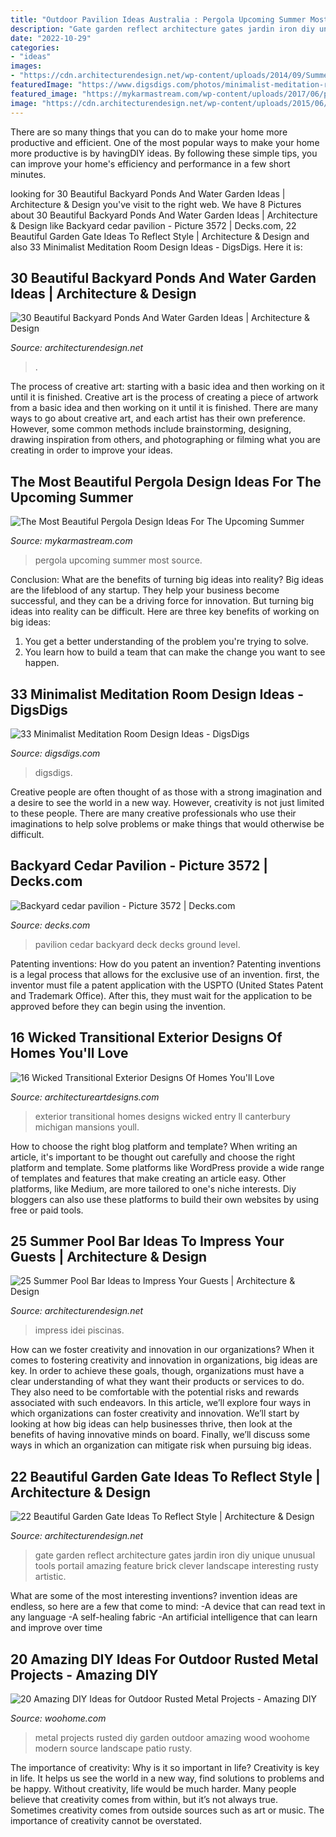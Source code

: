 ```yaml
---
title: "Outdoor Pavilion Ideas Australia : Pergola Upcoming Summer Most Source"
description: "Gate garden reflect architecture gates jardin iron diy unique unusual tools portail amazing feature brick clever landscape interesting rusty artistic"
date: "2022-10-29"
categories:
- "ideas"
images:
- "https://cdn.architecturendesign.net/wp-content/uploads/2014/09/Summer-Pool-Bar-Ideas-11.jpg"
featuredImage: "https://www.digsdigs.com/photos/minimalist-meditation-room-design-ideas-20.jpg"
featured_image: "https://mykarmastream.com/wp-content/uploads/2017/06/pergola-9.jpg"
image: "https://cdn.architecturendesign.net/wp-content/uploads/2015/06/AD-Backyard-Ponds-Water-Gardens-25.jpg"
---
```



There are so many things that you can do to make your home more productive and efficient. One of the most popular ways to make your home more productive is by havingDIY ideas. By following these simple tips, you can improve your home's efficiency and performance in a few short minutes.

	

		
looking for 30 Beautiful Backyard Ponds And Water Garden Ideas | Architecture &amp; Design you've visit to the right web. We have 8 Pictures about 30 Beautiful Backyard Ponds And Water Garden Ideas | Architecture &amp; Design like Backyard cedar pavilion - Picture 3572 | Decks.com, 22 Beautiful Garden Gate Ideas To Reflect Style | Architecture &amp; Design and also 33 Minimalist Meditation Room Design Ideas - DigsDigs. Here it is:
		
    
## 30 Beautiful Backyard Ponds And Water Garden Ideas | Architecture &amp; Design

<img loading=lazy src="https://cdn.architecturendesign.net/wp-content/uploads/2015/06/AD-Backyard-Ponds-Water-Gardens-25.jpg" onerror="this.onerror=null;this.src='https://tse2.mm.bing.net/th?id=OIP.n2alt3q0h-mdYx-oHJxU-gHaLH&amp;pid=15.1';" alt="30 Beautiful Backyard Ponds And Water Garden Ideas | Architecture &amp; Design">

_Source: architecturendesign.net_

>. 

	

The process of creative art: starting with a basic idea and then working on it until it is finished.
Creative art is the process of creating a piece of artwork from a basic idea and then working on it until it is finished. There are many ways to go about creative art, and each artist has their own preference. However, some common methods include brainstorming, designing, drawing inspiration from others, and photographing or filming what you are creating in order to improve your ideas.

    
## The Most Beautiful Pergola Design Ideas For The Upcoming Summer

<img loading=lazy src="https://mykarmastream.com/wp-content/uploads/2017/06/pergola-9.jpg" onerror="this.onerror=null;this.src='https://tse3.mm.bing.net/th?id=OIP.JOVGOdRfBCvJDHWfuUO3IQHaKW&amp;pid=15.1';" alt="The Most Beautiful Pergola Design Ideas For The Upcoming Summer">

_Source: mykarmastream.com_

>pergola upcoming summer most source. 

	

Conclusion: What are the benefits of turning big ideas into reality?
Big ideas are the lifeblood of any startup. They help your business become successful, and they can be a driving force for innovation. But turning big ideas into reality can be difficult. Here are three key benefits of working on big ideas:
1. You get a better understanding of the problem you're trying to solve.
2. You learn how to build a team that can make the change you want to see happen.

    
## 33 Minimalist Meditation Room Design Ideas - DigsDigs

<img loading=lazy src="https://www.digsdigs.com/photos/minimalist-meditation-room-design-ideas-20.jpg" onerror="this.onerror=null;this.src='https://tse1.mm.bing.net/th?id=OIP.H_dNYbL6ral6qvZVlY6JkAHaJ8&amp;pid=15.1';" alt="33 Minimalist Meditation Room Design Ideas - DigsDigs">

_Source: digsdigs.com_

>digsdigs. 

	

Creative people are often thought of as those with a strong imagination and a desire to see the world in a new way. However, creativity is not just limited to these people. There are many creative professionals who use their imaginations to help solve problems or make things that would otherwise be difficult.

    
## Backyard Cedar Pavilion - Picture 3572 | Decks.com

<img loading=lazy src="https://www.decks.com/media/5efpjucn/16010418495817.jpg?quality=80" onerror="this.onerror=null;this.src='https://tse3.mm.bing.net/th?id=OIP.7ueMVPjVLh-G5tIERkaT_gHaFi&amp;pid=15.1';" alt="Backyard cedar pavilion - Picture 3572 | Decks.com">

_Source: decks.com_

>pavilion cedar backyard deck decks ground level. 

	

Patenting inventions: How do you patent an invention?
Patenting inventions is a legal process that allows for the exclusive use of an invention. first, the inventor must file a patent application with the USPTO (United States Patent and Trademark Office). After this, they must wait for the application to be approved before they can begin using the invention.

    
## 16 Wicked Transitional Exterior Designs Of Homes You&#039;ll Love

<img loading=lazy src="https://www.architectureartdesigns.com/wp-content/uploads/2015/04/16-Wicked-Transitional-Exterior-Designs-Of-Homes-Youll-Love-12-630x807.jpg" onerror="this.onerror=null;this.src='https://tse3.mm.bing.net/th?id=OIP.sOdjpvTLm51_ZqkbEC9KAQHaJf&amp;pid=15.1';" alt="16 Wicked Transitional Exterior Designs Of Homes You&#039;ll Love">

_Source: architectureartdesigns.com_

>exterior transitional homes designs wicked entry ll canterbury michigan mansions youll. 

	

How to choose the right blog platform and template?
When writing an article, it's important to be thought out carefully and choose the right platform and template. Some platforms like WordPress provide a wide range of templates and features that make creating an article easy. Other platforms, like Medium, are more tailored to one's niche interests. Diy bloggers can also use these platforms to build their own websites by using free or paid tools.

    
## 25 Summer Pool Bar Ideas To Impress Your Guests | Architecture &amp; Design

<img loading=lazy src="https://cdn.architecturendesign.net/wp-content/uploads/2014/09/Summer-Pool-Bar-Ideas-11.jpg" onerror="this.onerror=null;this.src='https://tse2.mm.bing.net/th?id=OIP.XjnKTNPHFo9kHbd3bDGQCQHaFj&amp;pid=15.1';" alt="25 Summer Pool Bar Ideas to Impress Your Guests | Architecture &amp; Design">

_Source: architecturendesign.net_

>impress idei piscinas. 

	

How can we foster creativity and innovation in our organizations?
When it comes to fostering creativity and innovation in organizations, big ideas are key. In order to achieve these goals, though, organizations must have a clear understanding of what they want their products or services to do. They also need to be comfortable with the potential risks and rewards associated with such endeavors.
In this article, we’ll explore four ways in which organizations can foster creativity and innovation. We’ll start by looking at how big ideas can help businesses thrive, then look at the benefits of having innovative minds on board. Finally, we’ll discuss some ways in which an organization can mitigate risk when pursuing big ideas.

    
## 22 Beautiful Garden Gate Ideas To Reflect Style | Architecture &amp; Design

<img loading=lazy src="http://cdn.architecturendesign.net/wp-content/uploads/2014/08/garden-gate-3.jpg" onerror="this.onerror=null;this.src='https://tse4.mm.bing.net/th?id=OIP.NefSL-YnZ59MIBU_2jd_PAHaJ4&amp;pid=15.1';" alt="22 Beautiful Garden Gate Ideas To Reflect Style | Architecture &amp; Design">

_Source: architecturendesign.net_

>gate garden reflect architecture gates jardin iron diy unique unusual tools portail amazing feature brick clever landscape interesting rusty artistic. 

	

What are some of the most interesting inventions?
invention ideas are endless, so here are a few that come to mind: 
-A device that can read text in any language 
-A self-healing fabric 
-An artificial intelligence that can learn and improve over time

    
## 20 Amazing DIY Ideas For Outdoor Rusted Metal Projects - Amazing DIY

<img loading=lazy src="http://www.woohome.com/wp-content/uploads/2016/02/rusted-metal-projects-woohome-19.jpg" onerror="this.onerror=null;this.src='https://tse1.mm.bing.net/th?id=OIP.Mxbx0GyJRQoq3ajRCWyCmQHaK5&amp;pid=15.1';" alt="20 Amazing DIY Ideas for Outdoor Rusted Metal Projects - Amazing DIY">

_Source: woohome.com_

>metal projects rusted diy garden outdoor amazing wood woohome modern source landscape patio rusty. 

	

The importance of creativity: Why is it so important in life?
Creativity is key in life. It helps us see the world in a new way, find solutions to problems and be happy. Without creativity, life would be much harder. Many people believe that creativity comes from within, but it’s not always true. Sometimes creativity comes from outside sources such as art or music. The importance of creativity cannot be overstated.

